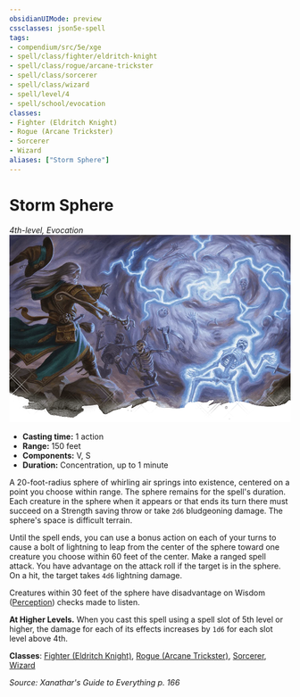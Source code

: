 ```yaml
---
obsidianUIMode: preview
cssclasses: json5e-spell
tags:
- compendium/src/5e/xge
- spell/class/fighter/eldritch-knight
- spell/class/rogue/arcane-trickster
- spell/class/sorcerer
- spell/class/wizard
- spell/level/4
- spell/school/evocation
classes:
- Fighter (Eldritch Knight)
- Rogue (Arcane Trickster)
- Sorcerer
- Wizard
aliases: ["Storm Sphere"]
---
```

# Storm Sphere
*4th-level, Evocation*  
![](https://raw.githubusercontent.com/5etools-mirror-2/5etools-img/main/spells/XGE/Storm%20Sphere.webp#right)  

- **Casting time:** 1 action
- **Range:** 150 feet
- **Components:** V, S
- **Duration:** Concentration, up to 1 minute

A 20-foot-radius sphere of whirling air springs into existence, centered on a point you choose within range. The sphere remains for the spell's duration. Each creature in the sphere when it appears or that ends its turn there must succeed on a Strength saving throw or take `2d6` bludgeoning damage. The sphere's space is difficult terrain.

Until the spell ends, you can use a bonus action on each of your turns to cause a bolt of lightning to leap from the center of the sphere toward one creature you choose within 60 feet of the center. Make a ranged spell attack. You have advantage on the attack roll if the target is in the sphere. On a hit, the target takes `4d6` lightning damage.

Creatures within 30 feet of the sphere have disadvantage on Wisdom ([Perception](/2-Mechanics/CLI/rules/skills.md#Perception)) checks made to listen.

**At Higher Levels.** When you cast this spell using a spell slot of 5th level or higher, the damage for each of its effects increases by `1d6` for each slot level above 4th.

**Classes**: [Fighter (Eldritch Knight)](/2-Mechanics/CLI/classes/fighter-eldritch-knight.md), [Rogue (Arcane Trickster)](/2-Mechanics/CLI/classes/rogue-arcane-trickster.md), [Sorcerer](/2-Mechanics/CLI/classes/sorcerer.md), [Wizard](/2-Mechanics/CLI/classes/wizard.md)

*Source: Xanathar's Guide to Everything p. 166*